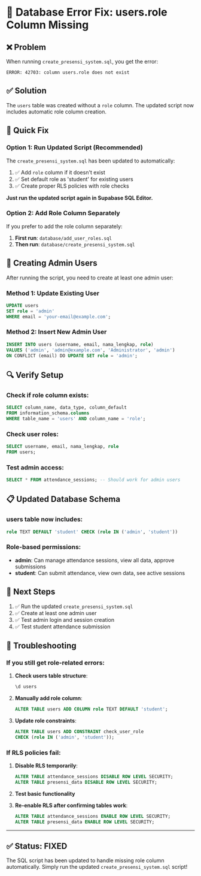 # 🔧 Database Error Fix: users.role Column Missing

## ❌ Problem
When running `create_presensi_system.sql`, you get the error:
```
ERROR: 42703: column users.role does not exist
```

## ✅ Solution
The `users` table was created without a `role` column. The updated script now includes automatic role column creation.

## 🚀 Quick Fix

### Option 1: Run Updated Script (Recommended)
The `create_presensi_system.sql` has been updated to automatically:
1. ✅ Add `role` column if it doesn't exist
2. ✅ Set default role as 'student' for existing users
3. ✅ Create proper RLS policies with role checks

**Just run the updated script again in Supabase SQL Editor.**

### Option 2: Add Role Column Separately
If you prefer to add the role column separately:

1. **First run**: `database/add_user_roles.sql`
2. **Then run**: `database/create_presensi_system.sql`

## 👤 Creating Admin Users

After running the script, you need to create at least one admin user:

### Method 1: Update Existing User
```sql
UPDATE users 
SET role = 'admin' 
WHERE email = 'your-email@example.com';
```

### Method 2: Insert New Admin User
```sql
INSERT INTO users (username, email, nama_lengkap, role)
VALUES ('admin', 'admin@example.com', 'Administrator', 'admin')
ON CONFLICT (email) DO UPDATE SET role = 'admin';
```

## 🔍 Verify Setup

### Check if role column exists:
```sql
SELECT column_name, data_type, column_default 
FROM information_schema.columns 
WHERE table_name = 'users' AND column_name = 'role';
```

### Check user roles:
```sql
SELECT username, email, nama_lengkap, role 
FROM users;
```

### Test admin access:
```sql
SELECT * FROM attendance_sessions; -- Should work for admin users
```

## 📋 Updated Database Schema

### users table now includes:
```sql
role TEXT DEFAULT 'student' CHECK (role IN ('admin', 'student'))
```

### Role-based permissions:
- **admin**: Can manage attendance sessions, view all data, approve submissions
- **student**: Can submit attendance, view own data, see active sessions

## 🎯 Next Steps

1. ✅ Run the updated `create_presensi_system.sql`
2. ✅ Create at least one admin user
3. ✅ Test admin login and session creation
4. ✅ Test student attendance submission

## 🔧 Troubleshooting

### If you still get role-related errors:
1. **Check users table structure**:
   ```sql
   \d users
   ```

2. **Manually add role column**:
   ```sql
   ALTER TABLE users ADD COLUMN role TEXT DEFAULT 'student';
   ```

3. **Update role constraints**:
   ```sql
   ALTER TABLE users ADD CONSTRAINT check_user_role 
   CHECK (role IN ('admin', 'student'));
   ```

### If RLS policies fail:
1. **Disable RLS temporarily**:
   ```sql
   ALTER TABLE attendance_sessions DISABLE ROW LEVEL SECURITY;
   ALTER TABLE presensi_data DISABLE ROW LEVEL SECURITY;
   ```

2. **Test basic functionality**
3. **Re-enable RLS after confirming tables work**:
   ```sql
   ALTER TABLE attendance_sessions ENABLE ROW LEVEL SECURITY;
   ALTER TABLE presensi_data ENABLE ROW LEVEL SECURITY;
   ```

---

## ✅ Status: FIXED
The SQL script has been updated to handle missing role column automatically. 
Simply run the updated `create_presensi_system.sql` script!
